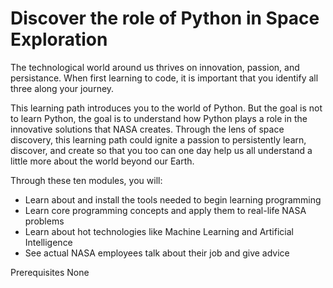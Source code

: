 # Discover the role of Python in Space Exploration

The technological world around us thrives on innovation, passion, and persistance. When first learning to code, it is important that you identify all three along your journey.

This learning path introduces you to the world of Python. But the goal is not to learn Python, the goal is to understand how Python plays a role in the innovative solutions that NASA creates. Through the lens of space discovery, this learning path could ignite a passion to persistently learn, discover, and create so that you too can one day help us all understand a little more about the world beyond our Earth.

Through these ten modules, you will:

- Learn about and install the tools needed to begin learning programming
- Learn core programming concepts and apply them to real-life NASA problems
- Learn about hot technologies like Machine Learning and Artificial Intelligence
- See actual NASA employees talk about their job and give advice

Prerequisites
None
